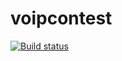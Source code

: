 # voipcontest
[![Build status](https://ci.appveyor.com/api/projects/status/aomwyo0hpgw53s4i?svg=true)](https://ci.appveyor.com/project/SlavikMIPT/voipcontest)
